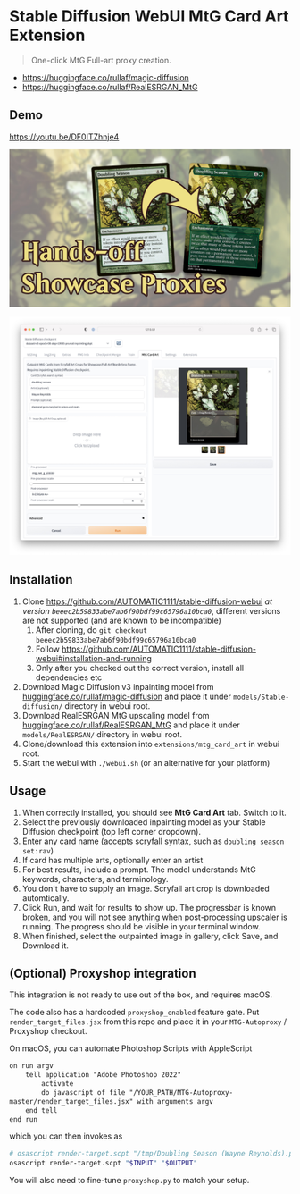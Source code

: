 # Stable Diffusion WebUI MtG Card Art Extension

> One-click MtG Full-art proxy creation.

* https://huggingface.co/rullaf/magic-diffusion
* https://huggingface.co/rullaf/RealESRGAN_MtG

## Demo

https://youtu.be/DF0ITZhnje4

<a href="https://youtu.be/DF0ITZhnje4"><img src="./doc/youtube.jpg" alt="youtube thumbnail"/></a>

<img src="./doc/interface.jpg" alt="interface"/>

## Installation

1. Clone https://github.com/AUTOMATIC1111/stable-diffusion-webui *at version `beeec2b59833abe7ab6f90bdf99c65796a10bca0`*, different versions are not supported (and are known to be incompatible)
   1. After cloning, do `git checkout beeec2b59833abe7ab6f90bdf99c65796a10bca0`
   2. Follow https://github.com/AUTOMATIC1111/stable-diffusion-webui#installation-and-running
   3. Only after you checked out the correct version, install all dependencies etc
2. Download Magic Diffusion v3 inpainting model from [huggingface.co/rullaf/magic-diffusion](https://huggingface.co/rullaf/magic-diffusion/blob/main/dataset%3Dv3-epoch%3D08-step%3D19665-pruned.ckpt) and place it under `models/Stable-diffusion/` directory in webui root. 
3. Download RealESRGAN MtG upscaling model from [huggingface.co/rullaf/RealESRGAN_MtG](https://huggingface.co/rullaf/RealESRGAN_MtG/blob/main/RealESRGAN_x2plus_mtg_v1.pth) and place it under `models/RealESRGAN/` directory in webui root.
4. Clone/download this extension into `extensions/mtg_card_art` in webui root.
5. Start the webui with `./webui.sh` (or an alternative for your platform)

## Usage

1. When correctly installed, you should see **MtG Card Art** tab. Switch to it.
2. Select the previously downloaded inpainting model as your Stable Diffusion checkpoint (top left corner dropdown).
3. Enter any card name (accepts scryfall syntax, such as `doubling season set:rav`)
4. If card has multiple arts, optionally enter an artist
5. For best results, include a prompt. The model understands MtG keywords, characters, and terminology.
6. You don't have to supply an image. Scryfall art crop is downloaded automtically.
7. Click Run, and wait for results to show up. The progressbar is known broken, and you will not see anything when post-processing upscaler is running. The progress should be visible in your terminal window.
8. When finished, select the outpainted image in gallery, click Save, and Download it.

## (Optional) Proxyshop integration

This integration is not ready to use out of the box, and requires macOS.

The code also has a hardcoded `proxyshop_enabled` feature gate. Put `render_target_files.jsx` from this repo and place it in your `MTG-Autoproxy` / Proxyshop checkout. 

On macOS, you can automate Photoshop Scripts with AppleScript

```osascript
on run argv
	tell application "Adobe Photoshop 2022"
		activate
		do javascript of file "/YOUR_PATH/MTG-Autoproxy-master/render_target_files.jsx" with arguments argv
	end tell
end run
```

which you can then invokes as

```bash
# osascript render-target.scpt "/tmp/Doubling Season (Wayne Reynolds).png" "/tmp/Doubling Season (Wayne Reynolds) - Showcase.jpg"
osascript render-target.scpt "$INPUT" "$OUTPUT"
```

You will also need to fine-tune `proxyshop.py` to match your setup.
